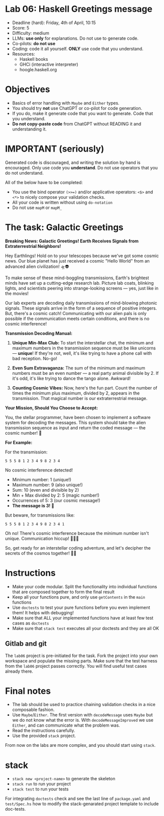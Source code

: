 # Lab 06: Haskell Greetings message

* Deadline (hard): Friday, 4th of April, 10:15
* Score: 5
* Difficulty: medium
* LLMs: **use only** for explanations. Do not use to generate code.
* Co-pilots: **do not use**
* Coding: code it all yourself. **ONLY** use code that you understand.
* Resources:
   * Haskell books
   * GHCi (interactive interpreter)
   * hoogle.haskell.org


# Objectives

* Basics of error handling with `Maybe` and `Either` types.
* You should try **not** use ChatGPT or co-pilot for code generation. 
* If you do, make it generate code that you want to generate. Code that you understand.
* **Do not copy-paste code** from ChatGPT without READING it and understanding it.


# IMPORTANT (seriously)

Generated code is discouraged, and writing the solution by hand is encouraged.
Only use code you **understand**. Do not use operators that you do not understand.

All of the below have to be completed:
* You use the bind operator `(>>=)` and/or applicative operators: `<$>` and `<*>` to nicely compose your validation checks.
* All your code is written without using `do-notation`
* Do not use `mapM` or `mapM_`




# The task: Galactic Greetings

**Breaking News: Galactic Greetings! Earth Receives Signals from Extraterrestrial Neighbors!**

Hey Earthlings! Hold on to your telescopes because we've got some cosmic news. Our blue planet has just received a cosmic "Hello World" from an advanced alien civilization! 🛸👽

To make sense of these mind-boggling transmissions, Earth's brightest minds have set up a cutting-edge research lab. Picture lab coats, blinking lights, and scientists peering into strange-looking screens — yes, just like in the movies!

Our lab experts are decoding daily transmissions of mind-blowing photonic signals. These signals arrive in the form of a sequence of positive integers. But, there's a cosmic catch! Communicating with our alien pals is only possible if the communication meets certain conditions, and there is no cosmic interference! 

**Transmission Decoding Manual:**

1. **Unique Min-Max Club:** To start the interstellar chat, the minimum and maximum numbers in the transmission sequence must be like unicorns — **unique**! If they're not, well, it's like trying to have a phone call with bad reception. No-go!

2. **Even Sum Extravaganza:** The sum of the minimum and maximum numbers must be an even number — a real party animal divisible by 2. If it's odd, it's like trying to dance the tango alone. Awkward!

3. **Counting Cosmic Vibes:** Now, here's the fun part. Count the number of times the minimum plus maximum, divided by 2, appears in the transmission. That magical number is our extraterrestrial message.

**Your Mission, Should You Choose to Accept:**

You, the stellar programmer, have been chosen to implement a software system for decoding the messages.
This system should take the alien transmission sequence as input and return the coded message — the cosmic number! 🚀

**For Example:**

For the transmission:
```
5 5 5 8 1 2 3 4 9 8 2 3 4
```
No cosmic interference detected!
- Minimum number: 1 (unique!)
- Maximum number: 9 (also unique!)
- Sum: 10 (even and divisible by 2)
- Min + Max divided by 2: 5 (magic number!)
- Occurrences of 5: 3 (our cosmic message!)
- **The message is 3! 🌌**

But beware, for transmissions like:
```
5 5 5 8 1 2 3 4 9 8 2 3 4 1
```
Oh no! There's cosmic interference because the minimum number isn't unique. Communication hiccup! 📡🤷‍♀️

So, get ready for an interstellar coding adventure, and let's decipher the secrets of the cosmos together! 🌌👾
 

# Instructions

* Make your code modular. Split the functionality into individual functions
that are composed together to form the final result
* Keep all your functions pure, and only use `getContents` in the `main` functions
* Use `doctests` to test your pure functions before you even implement them! It helps with debugging!
* Make sure that ALL your implemented functions have at least few test cases as `doctests`
* Make sure that `stack test` executes all your doctests and they are all OK


## Gitlab and git

The `lab06` project is pre-initiated for the task. Fork the project into your own workspace
and populate the missing parts.  Make sure that the test harness from the `lab06` project
passes correctly. You will find useful test cases already there.

# Final notes

* The lab should be used to practice chaining validation checks in a nice composable fashion.
* Use `Maybe`/`Either`.  The first version with `decodeMessage` uses `Maybe` but we do not know what the error is. With `decodeMessageImproved` we use `Either`, and can communicate what the problem was.
* Read the instructions carefully.
* Use the provided `stack` project.

From now on the labs are more complex, and you should start using `stack`.

# stack

* `stack new <project-name>` to generate the skeleton
* `stack run` to run your project
* `stack test` to run your tests

For integrating `doctests` check and see the last line of `package.yaml` and `test/Spec.hs` how to modify the stack-genarated project template to include doc-tests.

